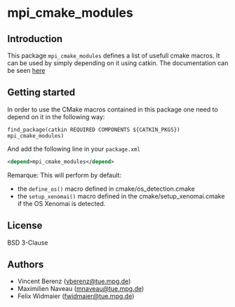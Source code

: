 mpi_cmake_modules
=================

## Introduction

This package `mpi_cmake_modules` defines a list of usefull cmake macros.
It can be used by simply depending on it using catkin.
The documentation can be seen [here](https://machines-in-motion.github.io/)

## Getting started

In order to use the CMake macros contained in this package one need to depend
on it in the following way:

    find_package(catkin REQUIRED COMPONENTS ${CATKIN_PKGS}) mpi_cmake_modules)

And add the following line in your `package.xml`

~~~xml
<depend>mpi_cmake_modules</depend>
~~~

Remarque: This will perform by default:
- the `define_os()` macro defined in cmake/os_detection.cmake
- the `setup_xenomai()` macro defined in the cmake/setup_xenomai.cmake
  if the OS Xenomai is detected.

## License

BSD 3-Clause

## Authors

- Vincent Berenz (vberenz@tue.mpg.de)
- Maximilien Naveau (mnaveau@tue.mpg.de)
- Felix Widmaier (fwidmaier@tue.mpg.de)
